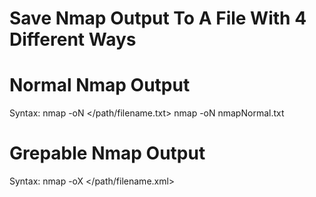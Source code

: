 # Save Nmap Output To A File With 4 Different Ways

# Normal Nmap Output
Syntax: nmap -oN </path/filename.txt> <target>
nmap -oN nmapNormal.txt

# Grepable Nmap Output
Syntax: nmap -oX </path/filename.xml> <target>



